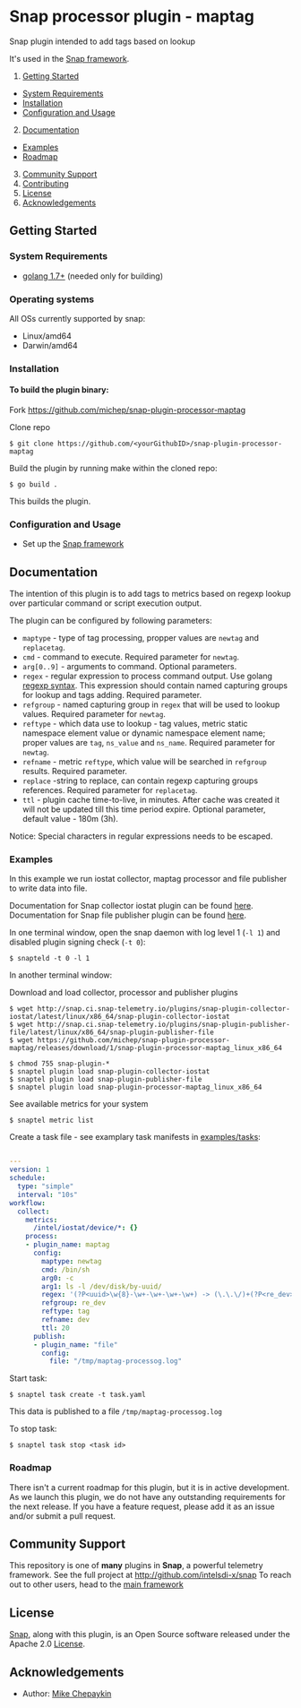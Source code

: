 # Snap processor plugin - maptag
Snap plugin intended to add tags based on lookup

It's used in the [Snap framework](http://github.com:intelsdi-x/snap).

1. [Getting Started](#getting-started)
  * [System Requirements](#system-requirements)
  * [Installation](#installation)
  * [Configuration and Usage](#configuration-and-usage)
2. [Documentation](#documentation)
  * [Examples](#examples)
  * [Roadmap](#roadmap)
3. [Community Support](#community-support)
4. [Contributing](#contributing)
5. [License](#license)
6. [Acknowledgements](#acknowledgements)

## Getting Started
### System Requirements 
* [golang 1.7+](https://golang.org/dl/) (needed only for building)

### Operating systems
All OSs currently supported by snap:
* Linux/amd64
* Darwin/amd64

### Installation
#### To build the plugin binary:
Fork https://github.com/michep/snap-plugin-processor-maptag

Clone repo

```
$ git clone https://github.com/<yourGithubID>/snap-plugin-processor-maptag
```

Build the plugin by running make within the cloned repo:
```
$ go build .
```
This builds the plugin.

### Configuration and Usage
* Set up the [Snap framework](https://github.com/intelsdi-x/snap/blob/master/README.md#getting-started)

## Documentation

The intention of this plugin is to add tags to metrics based on regexp lookup over particular command or script execution output.

The plugin can be configured by following parameters:
- `maptype` - type of tag processing, propper values are `newtag` and `replacetag`. 
- `cmd` - command to execute. Required parameter for `newtag`.
- `arg[0..9]` - arguments to command. Optional parameters.
- `regex` - regular expression to process command output. Use golang [regexp syntax](https://github.com/google/re2/wiki/Syntax). This expression should contain named capturing groups for lookup and tags adding. Required parameter.
- `refgroup` - named capturing group in `regex` that will be used to lookup values. Required parameter for `newtag`.
- `reftype` - which data use to lookup - tag values, metric static namespace element value or dynamic namespace element name; proper values are `tag`, `ns_value` and `ns_name`. Required parameter for `newtag`.
- `refname` - metric `reftype`, which value will be searched in `refgroup` results. Required parameter.
- `replace` -string to replace, can contain regexp capturing groups references. Required parameter for `replacetag`.
- `ttl` - plugin cache time-to-live, in minutes. After cache was created it will not be updated till this time period expire. Optional parameter, default value - 180m (3h).

Notice: Special characters in regular expressions needs to be escaped.


### Examples
In this example we run iostat collector, maptag processor and file publisher to write data into file.

Documentation for Snap collector iostat plugin can be found [here](https://github.com/intelsdi-x/snap-plugin-collector-iostat).
Documentation for Snap file publisher plugin can be found [here](https://github.com/intelsdi-x/snap-plugin-publisher-file).

In one terminal window, open the snap daemon with log level 1 (`-l 1`) and disabled plugin signing check (`-t 0`):
```
$ snapteld -t 0 -l 1
```

In another terminal window:

Download and load collector, processor and publisher plugins
```
$ wget http://snap.ci.snap-telemetry.io/plugins/snap-plugin-collector-iostat/latest/linux/x86_64/snap-plugin-collector-iostat
$ wget http://snap.ci.snap-telemetry.io/plugins/snap-plugin-publisher-file/latest/linux/x86_64/snap-plugin-publisher-file
$ wget https://github.com/michep/snap-plugin-processor-maptag/releases/download/1/snap-plugin-processor-maptag_linux_x86_64

$ chmod 755 snap-plugin-*
$ snaptel plugin load snap-plugin-collector-iostat
$ snaptel plugin load snap-plugin-publisher-file
$ snaptel plugin load snap-plugin-processor-maptag_linux_x86_64
```

See available metrics for your system
```
$ snaptel metric list
```

Create a task file - see examplary task manifests in [examples/tasks](examples/tasks/):

```yaml

---
version: 1
schedule:
  type: "simple"
  interval: "10s"
workflow:
  collect:
    metrics:
      /intel/iostat/device/*: {}
    process:
    - plugin_name: maptag
      config:
        maptype: newtag
        cmd: /bin/sh
        arg0: -c
        arg1: ls -l /dev/disk/by-uuid/ 
        regex: '(?P<uuid>\w{8}-\w+-\w+-\w+-\w+) -> (\.\.\/)+(?P<re_dev>\S+)'
        refgroup: re_dev
        reftype: tag
        refname: dev
        ttl: 20
      publish:
      - plugin_name: "file"
        config:
          file: "/tmp/maptag-processog.log"
```

Start task:
```
$ snaptel task create -t task.yaml
```

This data is published to a file `/tmp/maptag-processog.log`

To stop task:
```
$ snaptel task stop <task id>
```

### Roadmap
There isn't a current roadmap for this plugin, but it is in active development. As we launch this plugin, we do not have any outstanding requirements for the next release. If you have a feature request, please add it as an issue and/or submit a pull request.

## Community Support
This repository is one of **many** plugins in **Snap**, a powerful telemetry framework. See the full project at http://github.com/intelsdi-x/snap To reach out to other users, head to the [main framework](https://github.com/intelsdi-x/snap#community-support)

## License
[Snap](http://github.com/intelsdi-x/snap), along with this plugin, is an Open Source software released under the Apache 2.0 [License](LICENSE).

## Acknowledgements
* Author: [Mike Chepaykin](https://github.com/michep/)
